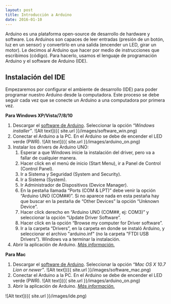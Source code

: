 ```yaml
---
layout: post
title: Introducción a Arduino
date: 2016-01-10
---
```


Arduino es una plataforma open-source de desarrollo de hardware y software. Los Arduinos son capaces de leer entradas 
(presión de un botón, luz en un sensor) y convertirlo en una salida (encender un LED, girar un motor). Le decimos al
Arduino que hacer por medio de instrucciones que escribimos (código). Para hacerlo, usamos el lenguaje de programación
Arduino y el software de Arduino (IDE).

## Instalación del IDE
Empezaremos por configurar el ambiente de desarrollo (IDE) para poder programar nuestro Arduino desde la computadora. 
Este proceso se debe seguir cada vez que se conecte un Arduino a una computadora por primera vez.

**Para Windows XP/Vista/7/8/10**

1. Descargar el [software de Arduino](https://www.arduino.cc/en/Main/Software). Seleccionar la opción *“Windows 
installer”*.
![Alt text]({{ site.url }}/images/software_win.png)
2. Conectar el Arduino a la PC. En el Arduino se debe de encender el LED verde (PWR).
![Alt text]({{ site.url }}/images/arduino_on.png)
3. Instalar los drivers de Arduino UNO:
    1. Esperar a que Windows inicie la instalación del driver, pero va a fallar de cualquier manera.
    2. Hacer click en el menú de inicio (Start Menu), ir a Panel de Control (Control Panel).
    3. Ir a Sistema y Seguridad (System and Security). 
    4. Ir a Sistema (System). 
    5. Ir Administrador de Dispositivos (Device Manager).
    6. En la pestaña llamada “Ports (COM & LPT)” debe venir la opción “Arduino UNO (COM##)”. Si no aparece nada en esta 
       pestaña hay que buscar en la pestaña de “Other Devices” la opción “Unknown Device”.
    7. Hacer click derecho en “Arduino UNO (COM##, ej: COM3)” y seleccionar la opción “Update Driver Software”.
    8. Hacer click en la opción “Browse my computer for Driver software”.
    9. Ir a la carpeta “Drivers”, en la carpeta en donde se instaló Arduino, y seleccionar el archivo "arduino.inf" (no 
       la carpeta "FTDI USB Drivers”). Windows va a terminar la instalación.
4. Abrir la aplicación de Arduino.
*[Más información.](https://www.arduino.cc/en/Guide/Windows)*

**Para Mac**

1. Descargar el [software de Arduino](https://www.arduino.cc/en/Main/Software). Seleccionar la opción *“Mac OS X 10.7 
Lion or newer”*.
![Alt text]({{ site.url }}/images/software_mac.png)
2. Conectar el Arduino a la PC. En el Arduino se debe de encender el LED verde (PWR).
![Alt text]({{ site.url }}/images/arduino_on.png)
4. Abrir la aplicación de Arduino.
*[Más información.](https://www.arduino.cc/en/Guide/MacOSX)*

![Alt text]({{ site.url }}/images/ide.png)